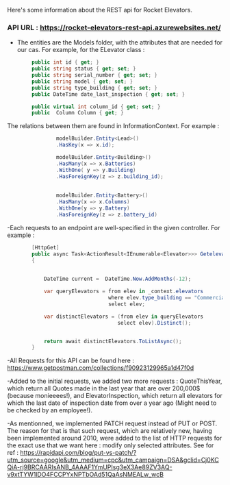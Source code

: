 Here's some information about the REST api for Rocket Elevators.

### API URL : https://rocket-elevators-rest-api.azurewebsites.net/

- The entities are the Models folder, with the attributes that are needed for our cas. For example, for the ELevator class : 

```C#
        public int id { get; }
        public string status { get; set; }
        public string serial_number { get; set; }
        public string model { get; set; }
        public string type_building { get; set; }
        public DateTime date_last_inspection { get; set; }

        public virtual int column_id { get; set; }
        public  Column Column { get; }
```

The relations between them are found in InformationContext. For example :

```C#
                modelBuilder.Entity<Lead>()
                .HasKey(x => x.id);

                modelBuilder.Entity<Building>()
                .HasMany(x => x.Batteries)
                .WithOne( y => y.Building)
                .HasForeignKey(z => z.building_id);
                
                
                modelBuilder.Entity<Battery>()
                .HasMany(x => x.Columns)
                .WithOne(y => y.Battery)
                .HasForeignKey(z => z.battery_id)
```
-Each requests to an endpoint are well-specified in the given controller. For example :

```C#
        [HttpGet]
        public async Task<ActionResult<IEnumerable<Elevator>>> Getelevators()
        {
           

            DateTime current =  DateTime.Now.AddMonths(-12);

            var queryElevators = from elev in _context.elevators
                                 where elev.type_building == "Commercial" || elev.date_last_inspection < current
                                 select elev;

            var distinctElevators = (from elev in queryElevators
                                    select elev).Distinct();


            return await distinctElevators.ToListAsync();
        }
```
-All Requests for this API can be found here : https://www.getpostman.com/collections/f90923129965a1d47f0d

-Added to the initial requests, we added two more requests : QuoteThisYear, which return all Quotes made in the last year that are over 200,000$ (because monieeees!),
and ElevatorInspection, which return all elevators for which the last date of inspection date from over a year ago (Might need to be checked by an employee!).

-As mentionned, we implemented PATCH request instead of PUT or POST. The reason for that is that such request, which are relatively new, having been implemented around 2010, 
were added to the list of HTTP requests for the exact use that we want here : modify only selected attributes. See for ref :
https://rapidapi.com/blog/put-vs-patch/?utm_source=google&utm_medium=cpc&utm_campaign=DSA&gclid=Cj0KCQiA-rj9BRCAARIsANB_4AAAF1YmUPIsg3eX3Ae89ZV3AQ-v9xtTYW1lDO4FCCPYxNPTbOAd51QaAsNMEALw_wcB



